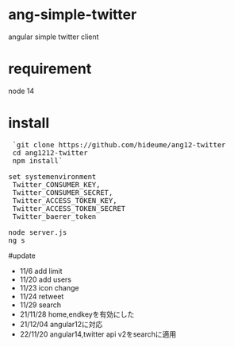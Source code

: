 # ang-simple-twitter
angular simple twitter client

# requirement
node 14

# install
<pre>
 `git clone https://github.com/hideume/ang12-twitter
 cd ang1212-twitter
 npm install`

set systemenvironment
 Twitter_CONSUMER_KEY,
 Twitter_CONSUMER_SECRET,
 Twitter_ACCESS_TOKEN_KEY,
 Twitter_ACCESS_TOKEN_SECRET
 Twitter_baerer_token

node server.js
ng s
</pre>



#update
* 11/6 add limit
* 11/20 add users
* 11/23 icon change
* 11/24 retweet
* 11/29 search
* 21/11/28 home,endkeyを有効にした
* 21/12/04 angular12に対応
* 22/11/20 angular14,twitter api v2をsearchに適用